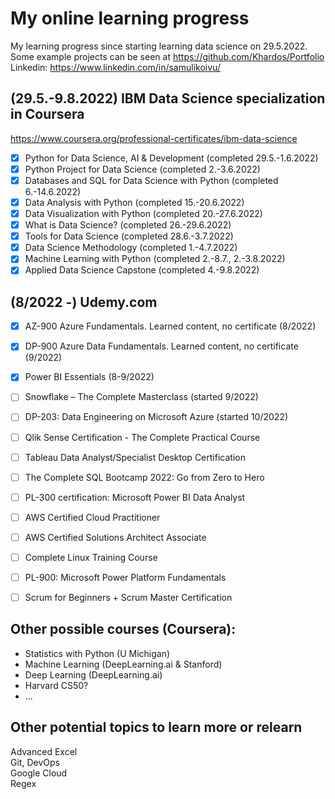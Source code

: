 # My online learning progress
My learning progress since starting learning data science on 29.5.2022.<br>
Some example projects can be seen at https://github.com/Khardos/Portfolio <br>
Linkedin: https://www.linkedin.com/in/samulikoivu/
## (29.5.-9.8.2022) IBM Data Science specialization in Coursera
https://www.coursera.org/professional-certificates/ibm-data-science
- [x] Python for Data Science, AI & Development (completed 29.5.-1.6.2022)
- [x] Python Project for Data Science (completed 2.-3.6.2022)
- [x] Databases and SQL for Data Science with Python (completed 6.-14.6.2022)
- [x] Data Analysis with Python (completed 15.-20.6.2022)
- [x] Data Visualization with Python (completed 20.-27.6.2022)
- [x] What is Data Science? (completed 26.-29.6.2022)
- [x] Tools for Data Science (completed 28.6.-3.7.2022)
- [x] Data Science Methodology (completed 1.-4.7.2022)
- [x] Machine Learning with Python (completed 2.-8.7., 2.-3.8.2022)
- [x] Applied Data Science Capstone (completed 4.-9.8.2022)
###

## (8/2022 -) Udemy.com 
- [x] AZ-900 Azure Fundamentals. Learned content, no certificate (8/2022)
- [x] DP-900 Azure Data Fundamentals. Learned content, no certificate (9/2022)
- [x] Power BI Essentials (8-9/2022)
- [ ] Snowflake – The Complete Masterclass (started 9/2022)
- [ ] DP-203: Data Engineering on Microsoft Azure (started 10/2022)
- [ ] Qlik Sense Certification - The Complete Practical Course
- [ ] Tableau Data Analyst/Specialist Desktop Certification
- [ ] The Complete SQL Bootcamp 2022: Go from Zero to Hero
- [ ] PL-300 certification: Microsoft Power BI Data Analyst
- [ ] AWS Certified Cloud Practitioner
- [ ] AWS Certified Solutions Architect Associate
- [ ] Complete Linux Training Course
- [ ] PL-900: Microsoft Power Platform Fundamentals
- [ ] Scrum for Beginners + Scrum Master Certification


## Other possible courses (Coursera): 
- Statistics with Python (U Michigan) 
- Machine Learning (DeepLearning.ai & Stanford)
- Deep Learning (DeepLearning.ai) 
- Harvard CS50?
- ...

## Other potential topics to learn more or relearn
Advanced Excel \
Git, DevOps \
Google Cloud \
Regex
